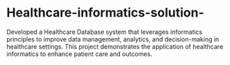 # Healthcare-informatics-solution-
 Developed a Healthcare Database system that leverages informatics principles to improve data management, analytics, and decision-making in healthcare settings. This project demonstrates the application of healthcare informatics to enhance patient care and outcomes.
